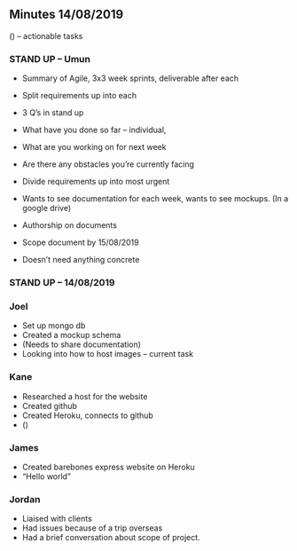 ## Minutes 14/08/2019

() – actionable tasks

### STAND UP – Umun

-	Summary of Agile, 3x3 week sprints, deliverable after each
-	Split requirements up into each

-	3 Q’s in stand up
-	What have you done so far – individual,
  -	What are you working on for next week
  -	Are there any obstacles you’re currently facing

-	Divide requirements up into most urgent
-	Wants to see documentation for each week, wants to see mockups. (In a google drive)
  -	Authorship on documents


-	Scope document by 15/08/2019
  -	Doesn’t need anything concrete

### STAND UP – 14/08/2019

### Joel
-	Set up mongo db
-	Created a mockup schema
-	(Needs to share documentation)
-	Looking into how to host images – current task


### Kane
-	Researched a host for the website
-	Created github
-	Created Heroku, connects to github
-	()

### James
-	Created barebones express website on Heroku
-	“Hello world”

### Jordan
-	Liaised with clients
-	Had issues because of a trip overseas
-	Had a brief conversation about scope of project.


